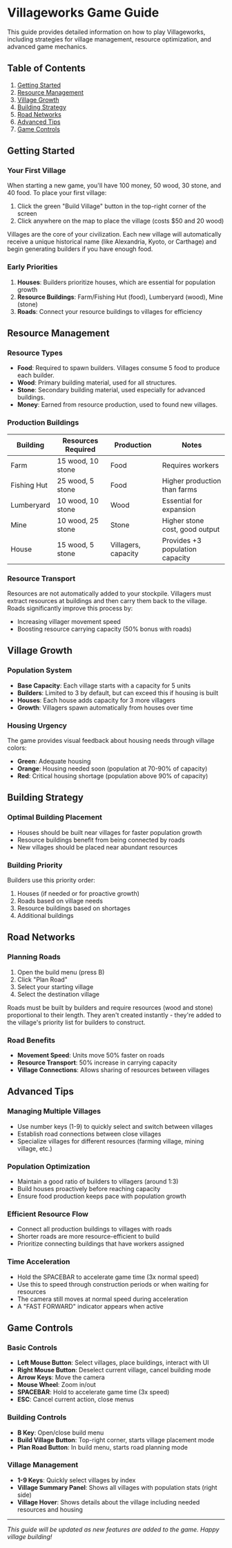 # Villageworks Game Guide

This guide provides detailed information on how to play Villageworks, including strategies for village management, resource optimization, and advanced game mechanics.

## Table of Contents

1. [Getting Started](#getting-started)
2. [Resource Management](#resource-management)
3. [Village Growth](#village-growth)
4. [Building Strategy](#building-strategy)
5. [Road Networks](#road-networks)
6. [Advanced Tips](#advanced-tips)
7. [Game Controls](#game-controls)

## Getting Started

### Your First Village

When starting a new game, you'll have 100 money, 50 wood, 30 stone, and 40 food. To place your first village:

1. Click the green "Build Village" button in the top-right corner of the screen
2. Click anywhere on the map to place the village (costs $50 and 20 wood)

Villages are the core of your civilization. Each new village will automatically receive a unique historical name (like Alexandria, Kyoto, or Carthage) and begin generating builders if you have enough food.

### Early Priorities

1. **Houses**: Builders prioritize houses, which are essential for population growth
2. **Resource Buildings**: Farm/Fishing Hut (food), Lumberyard (wood), Mine (stone)
3. **Roads**: Connect your resource buildings to villages for efficiency

## Resource Management

### Resource Types

- **Food**: Required to spawn builders. Villages consume 5 food to produce each builder.
- **Wood**: Primary building material, used for all structures.
- **Stone**: Secondary building material, used especially for advanced buildings.
- **Money**: Earned from resource production, used to found new villages.

### Production Buildings

| Building    | Resources Required      | Production           | Notes                          |
|-------------|-------------------------|----------------------|--------------------------------|
| Farm        | 15 wood, 10 stone       | Food                 | Requires workers               |
| Fishing Hut | 25 wood, 5 stone        | Food                 | Higher production than farms   |
| Lumberyard  | 10 wood, 10 stone       | Wood                 | Essential for expansion        |
| Mine        | 10 wood, 25 stone       | Stone                | Higher stone cost, good output |
| House       | 15 wood, 5 stone        | Villagers, capacity  | Provides +3 population capacity|

### Resource Transport

Resources are not automatically added to your stockpile. Villagers must extract resources at buildings and then carry them back to the village. Roads significantly improve this process by:

- Increasing villager movement speed
- Boosting resource carrying capacity (50% bonus with roads)

## Village Growth

### Population System

- **Base Capacity**: Each village starts with a capacity for 5 units
- **Builders**: Limited to 3 by default, but can exceed this if housing is built
- **Houses**: Each house adds capacity for 3 more villagers
- **Growth**: Villagers spawn automatically from houses over time

### Housing Urgency

The game provides visual feedback about housing needs through village colors:

- **Green**: Adequate housing
- **Orange**: Housing needed soon (population at 70-90% of capacity)
- **Red**: Critical housing shortage (population above 90% of capacity)

## Building Strategy

### Optimal Building Placement

- Houses should be built near villages for faster population growth
- Resource buildings benefit from being connected by roads
- New villages should be placed near abundant resources

### Building Priority

Builders use this priority order:

1. Houses (if needed or for proactive growth)
2. Roads based on village needs
3. Resource buildings based on shortages
4. Additional buildings

## Road Networks

### Planning Roads

1. Open the build menu (press B)
2. Click "Plan Road"
3. Select your starting village
4. Select the destination village

Roads must be built by builders and require resources (wood and stone) proportional to their length. They aren't created instantly - they're added to the village's priority list for builders to construct.

### Road Benefits

- **Movement Speed**: Units move 50% faster on roads
- **Resource Transport**: 50% increase in carrying capacity
- **Village Connections**: Allows sharing of resources between villages

## Advanced Tips

### Managing Multiple Villages

- Use number keys (1-9) to quickly select and switch between villages
- Establish road connections between close villages
- Specialize villages for different resources (farming village, mining village, etc.)

### Population Optimization

- Maintain a good ratio of builders to villagers (around 1:3)
- Build houses proactively before reaching capacity
- Ensure food production keeps pace with population growth

### Efficient Resource Flow

- Connect all production buildings to villages with roads
- Shorter roads are more resource-efficient to build
- Prioritize connecting buildings that have workers assigned

### Time Acceleration

- Hold the SPACEBAR to accelerate game time (3x normal speed)
- Use this to speed through construction periods or when waiting for resources
- The camera still moves at normal speed during acceleration
- A "FAST FORWARD" indicator appears when active

## Game Controls

### Basic Controls

- **Left Mouse Button**: Select villages, place buildings, interact with UI
- **Right Mouse Button**: Deselect current village, cancel building mode
- **Arrow Keys**: Move the camera
- **Mouse Wheel**: Zoom in/out
- **SPACEBAR**: Hold to accelerate game time (3x speed)
- **ESC**: Cancel current action, close menus

### Building Controls

- **B Key**: Open/close build menu
- **Build Village Button**: Top-right corner, starts village placement mode
- **Plan Road Button**: In build menu, starts road planning mode

### Village Management

- **1-9 Keys**: Quickly select villages by index
- **Village Summary Panel**: Shows all villages with population stats (right side)
- **Village Hover**: Shows details about the village including needed resources and housing

---

*This guide will be updated as new features are added to the game. Happy village building!*
